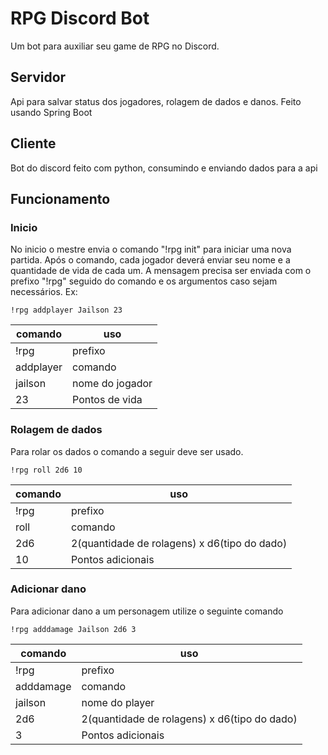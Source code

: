 # RPG Discord Bot
Um bot para auxiliar seu game de RPG no Discord.

## Servidor
Api para salvar status dos jogadores, rolagem de dados e danos.
Feito usando Spring Boot

## Cliente
Bot do discord feito com python, consumindo e enviando dados para a api

## Funcionamento

### Inicio
No inicio o mestre envia o comando "!rpg init" para iniciar uma nova partida.
Após o comando, cada jogador deverá enviar seu nome e a quantidade de vida de cada um.
A mensagem precisa ser enviada com o prefixo "!rpg" seguido do comando e os argumentos caso sejam necessários.
Ex:
```
!rpg addplayer Jailson 23
```
| comando | uso |
|---------|-----|
| !rpg | prefixo |
| addplayer | comando |
| jailson | nome do jogador |
| 23 | Pontos de vida |

### Rolagem de dados
Para rolar os dados o comando a seguir deve ser usado.
```
!rpg roll 2d6 10
```
| comando | uso |
|---------|-----|
| !rpg | prefixo |
| roll | comando |
| 2d6 | 2(quantidade de rolagens) x d6(tipo do dado) |
| 10 | Pontos adicionais |

### Adicionar dano
Para adicionar dano a um personagem utilize o seguinte comando
```
!rpg adddamage Jailson 2d6 3
```
| comando | uso |
|---------|-----|
| !rpg | prefixo |
| adddamage | comando |
| jailson | nome do player |
| 2d6 | 2(quantidade de rolagens) x d6(tipo do dado) |
| 3 | Pontos adicionais |

